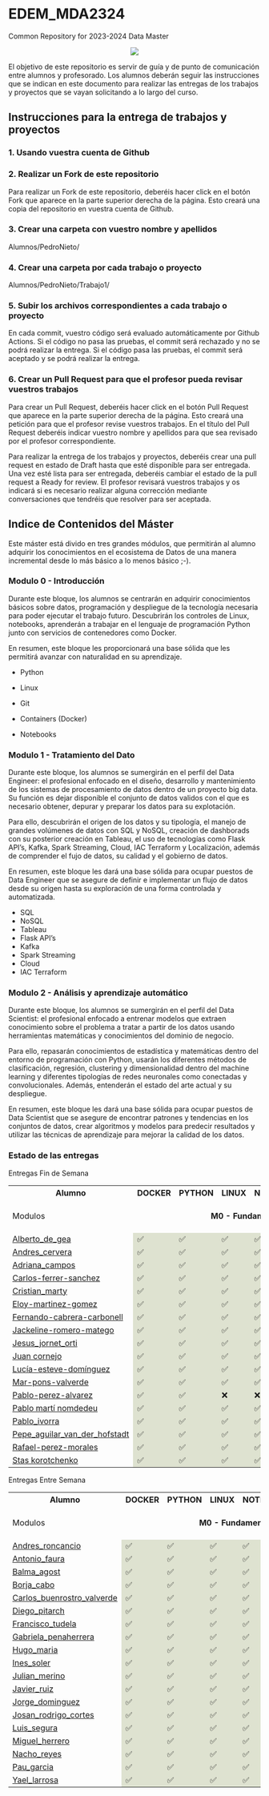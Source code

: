 # EDEM_MDA2324
Common Repository for 2023-2024 Data Master

<div align=center><img src="https://edem.eu/wp-content/uploads/2019/11/peces_edem.png" /></div>

El objetivo de este repositorio es servir de guía y de punto de comunicación entre alumnos y profesorado. Los alumnos deberán seguir las instrucciones que se indican en este documento para realizar las entregas de los trabajos y proyectos que se vayan solicitando a lo largo del curso.

## Instrucciones para la entrega de trabajos y proyectos

### 1. Usando vuestra cuenta de Github
### 2. Realizar un Fork de este repositorio

Para realizar un Fork de este repositorio, deberéis hacer click en el botón Fork que aparece en la parte superior derecha de la página. Esto creará una copia del repositorio en vuestra cuenta de Github.

### 3. Crear una carpeta con vuestro nombre y apellidos

Alumnos/PedroNieto/

### 4. Crear una carpeta por cada trabajo o proyecto

Alumnos/PedroNieto/Trabajo1/

### 5. Subir los archivos correspondientes a cada trabajo o proyecto

En cada commit, vuestro código será evaluado automáticamente por Github Actions. Si el código no pasa las pruebas, el commit será rechazado y no se podrá realizar la entrega. Si el código pasa las pruebas, el commit será aceptado y se podrá realizar la entrega.


### 6. Crear un Pull Request para que el profesor pueda revisar vuestros trabajos

Para crear un Pull Request, deberéis hacer click en el botón Pull Request que aparece en la parte superior derecha de la página. Esto creará una petición para que el profesor revise vuestros trabajos. En el título del Pull Request deberéis indicar vuestro nombre y apellidos para que sea revisado por el profesor correspondiente.

Para realizar la entrega de los trabajos y proyectos, deberéis crear una pull request en estado de Draft hasta que esté disponible para ser entregada. Una vez esté lista para ser entregada, deberéis cambiar el estado de la pull request a Ready for review. El profesor revisará vuestros trabajos y os indicará si es necesario realizar alguna corrección mediante conversaciones que tendréis que resolver para ser aceptada.

## Indice de Contenidos del Máster

Este máster está divido en tres grandes módulos, que permitirán al alumno adquirir los conocimientos en el ecosistema de Datos de una manera incremental desde lo más básico a lo menos básico ;-).

### Modulo 0 - Introducción 
Durante este bloque, los alumnos se centrarán en adquirir conocimientos básicos sobre datos, programación y despliegue de la tecnología necesaria para poder ejecutar el trabajo futuro. Descubrirán los controles de Linux, notebooks, aprenderán a trabajar en el lenguaje de programación Python junto con servicios de contenedores como Docker.

En resumen, este bloque les proporcionará una base sólida que les permitirá avanzar con naturalidad en su aprendizaje.

- Python

- Linux

- Git

- Containers (Docker)

- Notebooks

### Modulo 1 - Tratamiento del Dato
Durante este bloque, los alumnos se sumergirán en el perfil del Data Engineer: el profesional enfocado en el diseño, desarrollo y mantenimiento de los sistemas de procesamiento de datos dentro de un proyecto big data. Su función es dejar disponible el conjunto de datos validos con el que es necesario obtener, depurar y preparar los datos para su explotación.

Para ello, descubrirán el origen de los datos y su tipología, el manejo de grandes volúmenes de datos con SQL y NoSQL, creación de dashborads con su posterior creación en Tableau, el uso de tecnologías como Flask API’s, Kafka, Spark Streaming, Cloud, IAC Terraform y Localización, además de comprender el fujo de datos, su calidad y el gobierno de datos.

En resumen, este bloque les dará una base sólida para ocupar puestos de Data Engineer que se asegure de definir e implementar un flujo de datos desde su origen hasta su exploración de una forma controlada y automatizada.

- SQL
- NoSQL
- Tableau
- Flask API’s
- Kafka
- Spark Streaming
- Cloud
- IAC Terraform


### Modulo 2 - Análisis y aprendizaje automático

Durante este bloque, los alumnos se sumergirán en el perfil del Data Scientist: el profesional enfocado a entrenar modelos que extraen conocimiento sobre el problema a tratar a partir de los datos usando herramientas matemáticas y conocimientos del dominio de negocio.

Para ello, repasarán conocimientos de estadística y matemáticas dentro del entorno de programación con Python, usarán los diferentes métodos de clasificación, regresión, clustering y dimensionalidad dentro del machine learning y diferentes tipologías de redes neuronales como conectadas y convolucionales. Además, entenderán el estado del arte actual y su despliegue.

En resumen, este bloque les dará una base sólida para ocupar puestos de Data Scientist que se asegure de encontrar patrones y tendencias en los conjuntos de datos, crear algoritmos y modelos para predecir resultados y utilizar las técnicas de aprendizaje para mejorar la calidad de los datos.

### Estado de las entregas
Entregas Fin de Semana
<table>
<tr><th>Alumno</th>
<th>DOCKER</th>
<th>PYTHON</th>
<th>LINUX</th>
<th>NOTEBOOKS</th>
<th>AHORCADO</th>
<th>SQL</th>
<th>FLASK</th>
<th>KAFKA</th>
<th>SPARK</th>
<th>DATAFLOW</th>
<th>CLOUD</th>
<th>DEVSECOPS</th>
<th>ESTADISTICA</th>
<th>DEEP_LEARNING</th>
<th>MACHINE_LEARNING</th>
</tr>
<tr>
<td> Modulos </td>
<td color='#dee2d0' style='text-align: center;font-weight: bold' colspan='5'> M0 - Fundamentos </td>
<td color='#a5cbaa' style='text-align: center;font-weight: bold' colspan='2'> M1.1 - Tratamiento Tradicional </td>
<td color='#9bc99e' style='text-align: center;font-weight: bold' colspan='2'> M1.2 - Streaming On Prem </td>
<td color='#779777' style='text-align: center;font-weight: bold' colspan='3'> M1.3 - Cloud Approach </td>
<td color='#5f7b6e' style='text-align: center;font-weight: bold' colspan='1'> M2.1 - Estadística </td>
<td color='#5f7b6e' style='text-align: center;font-weight: bold' colspan='2'> M2.2 - ML / DL </td>
</tr>
<tr>
<tr>
<td><a href='https://github.com/a10pepo/EDEM_MDA2324/tree/main/Alumnos/FS/ALBERTO_DE_GEA'>Alberto_de_gea</a></td>
<td bgcolor='#dee2d0'>✅</td>
<td bgcolor='#dee2d0'>✅</td>
<td bgcolor='#dee2d0'>✅</td>
<td bgcolor='#dee2d0'>✅</td>
<td bgcolor='#dee2d0'>✅</td>
<td bgcolor='#a5cbaa'>✅</td>
<td bgcolor='#a5cbaa'>✅</td>
<td bgcolor='#9bc99e'>✅</td>
<td bgcolor='#9bc99e'>✅</td>
<td bgcolor='#779777'>❌</td>
<td bgcolor='#779777'>✅</td>
<td bgcolor='#779777'>✅</td>
<td bgcolor='#5f7b6e'>❌</td>
<td bgcolor='#4d5e5b'>❌</td>
<td bgcolor='#4d5e5b'>❌</td>
</tr>
<tr>
<td><a href='https://github.com/a10pepo/EDEM_MDA2324/tree/main/Alumnos/FS/ANDRES_CERVERA'>Andres_cervera</a></td>
<td bgcolor='#dee2d0'>✅</td>
<td bgcolor='#dee2d0'>✅</td>
<td bgcolor='#dee2d0'>✅</td>
<td bgcolor='#dee2d0'>✅</td>
<td bgcolor='#dee2d0'>✅</td>
<td bgcolor='#a5cbaa'>✅</td>
<td bgcolor='#a5cbaa'>✅</td>
<td bgcolor='#9bc99e'>✅</td>
<td bgcolor='#9bc99e'>✅</td>
<td bgcolor='#779777'>✅</td>
<td bgcolor='#779777'>✅</td>
<td bgcolor='#779777'>✅</td>
<td bgcolor='#5f7b6e'>❌</td>
<td bgcolor='#4d5e5b'>❌</td>
<td bgcolor='#4d5e5b'>❌</td>
</tr>
<tr>
<td><a href='https://github.com/a10pepo/EDEM_MDA2324/tree/main/Alumnos/FS/Adriana_Campos'>Adriana_campos</a></td>
<td bgcolor='#dee2d0'>✅</td>
<td bgcolor='#dee2d0'>✅</td>
<td bgcolor='#dee2d0'>✅</td>
<td bgcolor='#dee2d0'>✅</td>
<td bgcolor='#dee2d0'>✅</td>
<td bgcolor='#a5cbaa'>✅</td>
<td bgcolor='#a5cbaa'>✅</td>
<td bgcolor='#9bc99e'>✅</td>
<td bgcolor='#9bc99e'>✅</td>
<td bgcolor='#779777'>✅</td>
<td bgcolor='#779777'>✅</td>
<td bgcolor='#779777'>✅</td>
<td bgcolor='#5f7b6e'>❌</td>
<td bgcolor='#4d5e5b'>❌</td>
<td bgcolor='#4d5e5b'>❌</td>
</tr>
<tr>
<td><a href='https://github.com/a10pepo/EDEM_MDA2324/tree/main/Alumnos/FS/CARLOS-FERRER-SANCHEZ'>Carlos-ferrer-sanchez</a></td>
<td bgcolor='#dee2d0'>✅</td>
<td bgcolor='#dee2d0'>✅</td>
<td bgcolor='#dee2d0'>✅</td>
<td bgcolor='#dee2d0'>✅</td>
<td bgcolor='#dee2d0'>✅</td>
<td bgcolor='#a5cbaa'>✅</td>
<td bgcolor='#a5cbaa'>✅</td>
<td bgcolor='#9bc99e'>✅</td>
<td bgcolor='#9bc99e'>✅</td>
<td bgcolor='#779777'>✅</td>
<td bgcolor='#779777'>✅</td>
<td bgcolor='#779777'>✅</td>
<td bgcolor='#5f7b6e'>❌</td>
<td bgcolor='#4d5e5b'>❌</td>
<td bgcolor='#4d5e5b'>❌</td>
</tr>
<tr>
<td><a href='https://github.com/a10pepo/EDEM_MDA2324/tree/main/Alumnos/FS/CRISTIAN_MARTY'>Cristian_marty</a></td>
<td bgcolor='#dee2d0'>✅</td>
<td bgcolor='#dee2d0'>✅</td>
<td bgcolor='#dee2d0'>✅</td>
<td bgcolor='#dee2d0'>✅</td>
<td bgcolor='#dee2d0'>✅</td>
<td bgcolor='#a5cbaa'>✅</td>
<td bgcolor='#a5cbaa'>✅</td>
<td bgcolor='#9bc99e'>✅</td>
<td bgcolor='#9bc99e'>✅</td>
<td bgcolor='#779777'>✅</td>
<td bgcolor='#779777'>✅</td>
<td bgcolor='#779777'>✅</td>
<td bgcolor='#5f7b6e'>❌</td>
<td bgcolor='#4d5e5b'>❌</td>
<td bgcolor='#4d5e5b'>❌</td>
</tr>
<tr>
<td><a href='https://github.com/a10pepo/EDEM_MDA2324/tree/main/Alumnos/FS/ELOY-MARTINEZ-GOMEZ'>Eloy-martinez-gomez</a></td>
<td bgcolor='#dee2d0'>✅</td>
<td bgcolor='#dee2d0'>✅</td>
<td bgcolor='#dee2d0'>✅</td>
<td bgcolor='#dee2d0'>✅</td>
<td bgcolor='#dee2d0'>✅</td>
<td bgcolor='#a5cbaa'>✅</td>
<td bgcolor='#a5cbaa'>✅</td>
<td bgcolor='#9bc99e'>✅</td>
<td bgcolor='#9bc99e'>✅</td>
<td bgcolor='#779777'>❌</td>
<td bgcolor='#779777'>✅</td>
<td bgcolor='#779777'>✅</td>
<td bgcolor='#5f7b6e'>❌</td>
<td bgcolor='#4d5e5b'>❌</td>
<td bgcolor='#4d5e5b'>❌</td>
</tr>
<tr>
<td><a href='https://github.com/a10pepo/EDEM_MDA2324/tree/main/Alumnos/FS/FERNANDO-CABRERA-CARBONELL'>Fernando-cabrera-carbonell</a></td>
<td bgcolor='#dee2d0'>✅</td>
<td bgcolor='#dee2d0'>✅</td>
<td bgcolor='#dee2d0'>✅</td>
<td bgcolor='#dee2d0'>✅</td>
<td bgcolor='#dee2d0'>✅</td>
<td bgcolor='#a5cbaa'>✅</td>
<td bgcolor='#a5cbaa'>✅</td>
<td bgcolor='#9bc99e'>✅</td>
<td bgcolor='#9bc99e'>✅</td>
<td bgcolor='#779777'>✅</td>
<td bgcolor='#779777'>✅</td>
<td bgcolor='#779777'>✅</td>
<td bgcolor='#5f7b6e'>❌</td>
<td bgcolor='#4d5e5b'>❌</td>
<td bgcolor='#4d5e5b'>❌</td>
</tr>
<tr>
<td><a href='https://github.com/a10pepo/EDEM_MDA2324/tree/main/Alumnos/FS/JACKELINE-ROMERO-MATEGO'>Jackeline-romero-matego</a></td>
<td bgcolor='#dee2d0'>✅</td>
<td bgcolor='#dee2d0'>✅</td>
<td bgcolor='#dee2d0'>✅</td>
<td bgcolor='#dee2d0'>✅</td>
<td bgcolor='#dee2d0'>✅</td>
<td bgcolor='#a5cbaa'>✅</td>
<td bgcolor='#a5cbaa'>✅</td>
<td bgcolor='#9bc99e'>✅</td>
<td bgcolor='#9bc99e'>✅</td>
<td bgcolor='#779777'>✅</td>
<td bgcolor='#779777'>✅</td>
<td bgcolor='#779777'>✅</td>
<td bgcolor='#5f7b6e'>❌</td>
<td bgcolor='#4d5e5b'>❌</td>
<td bgcolor='#4d5e5b'>❌</td>
</tr>
<tr>
<td><a href='https://github.com/a10pepo/EDEM_MDA2324/tree/main/Alumnos/FS/JESUS_JORNET_ORTI'>Jesus_jornet_orti</a></td>
<td bgcolor='#dee2d0'>✅</td>
<td bgcolor='#dee2d0'>✅</td>
<td bgcolor='#dee2d0'>✅</td>
<td bgcolor='#dee2d0'>✅</td>
<td bgcolor='#dee2d0'>✅</td>
<td bgcolor='#a5cbaa'>✅</td>
<td bgcolor='#a5cbaa'>✅</td>
<td bgcolor='#9bc99e'>✅</td>
<td bgcolor='#9bc99e'>✅</td>
<td bgcolor='#779777'>❌</td>
<td bgcolor='#779777'>✅</td>
<td bgcolor='#779777'>✅</td>
<td bgcolor='#5f7b6e'>❌</td>
<td bgcolor='#4d5e5b'>❌</td>
<td bgcolor='#4d5e5b'>❌</td>
</tr>
<tr>
<td><a href='https://github.com/a10pepo/EDEM_MDA2324/tree/main/Alumnos/FS/JUAN CORNEJO'>Juan cornejo</a></td>
<td bgcolor='#dee2d0'>✅</td>
<td bgcolor='#dee2d0'>✅</td>
<td bgcolor='#dee2d0'>✅</td>
<td bgcolor='#dee2d0'>✅</td>
<td bgcolor='#dee2d0'>✅</td>
<td bgcolor='#a5cbaa'>✅</td>
<td bgcolor='#a5cbaa'>✅</td>
<td bgcolor='#9bc99e'>✅</td>
<td bgcolor='#9bc99e'>✅</td>
<td bgcolor='#779777'>✅</td>
<td bgcolor='#779777'>✅</td>
<td bgcolor='#779777'>✅</td>
<td bgcolor='#5f7b6e'>❌</td>
<td bgcolor='#4d5e5b'>❌</td>
<td bgcolor='#4d5e5b'>❌</td>
</tr>
<tr>
<td><a href='https://github.com/a10pepo/EDEM_MDA2324/tree/main/Alumnos/FS/Lucía-Esteve-Domínguez'>Lucía-esteve-domínguez</a></td>
<td bgcolor='#dee2d0'>✅</td>
<td bgcolor='#dee2d0'>✅</td>
<td bgcolor='#dee2d0'>✅</td>
<td bgcolor='#dee2d0'>✅</td>
<td bgcolor='#dee2d0'>✅</td>
<td bgcolor='#a5cbaa'>✅</td>
<td bgcolor='#a5cbaa'>✅</td>
<td bgcolor='#9bc99e'>✅</td>
<td bgcolor='#9bc99e'>✅</td>
<td bgcolor='#779777'>❌</td>
<td bgcolor='#779777'>✅</td>
<td bgcolor='#779777'>✅</td>
<td bgcolor='#5f7b6e'>❌</td>
<td bgcolor='#4d5e5b'>❌</td>
<td bgcolor='#4d5e5b'>❌</td>
</tr>
<tr>
<td><a href='https://github.com/a10pepo/EDEM_MDA2324/tree/main/Alumnos/FS/MAR-PONS-VALVERDE'>Mar-pons-valverde</a></td>
<td bgcolor='#dee2d0'>✅</td>
<td bgcolor='#dee2d0'>✅</td>
<td bgcolor='#dee2d0'>✅</td>
<td bgcolor='#dee2d0'>✅</td>
<td bgcolor='#dee2d0'>✅</td>
<td bgcolor='#a5cbaa'>✅</td>
<td bgcolor='#a5cbaa'>✅</td>
<td bgcolor='#9bc99e'>✅</td>
<td bgcolor='#9bc99e'>✅</td>
<td bgcolor='#779777'>✅</td>
<td bgcolor='#779777'>✅</td>
<td bgcolor='#779777'>✅</td>
<td bgcolor='#5f7b6e'>❌</td>
<td bgcolor='#4d5e5b'>❌</td>
<td bgcolor='#4d5e5b'>❌</td>
</tr>
<tr>
<td><a href='https://github.com/a10pepo/EDEM_MDA2324/tree/main/Alumnos/FS/PABLO-PEREZ-ALVAREZ'>Pablo-perez-alvarez</a></td>
<td bgcolor='#dee2d0'>✅</td>
<td bgcolor='#dee2d0'>✅</td>
<td bgcolor='#dee2d0'>❌</td>
<td bgcolor='#dee2d0'>❌</td>
<td bgcolor='#dee2d0'>✅</td>
<td bgcolor='#a5cbaa'>✅</td>
<td bgcolor='#a5cbaa'>✅</td>
<td bgcolor='#9bc99e'>❌</td>
<td bgcolor='#9bc99e'>❌</td>
<td bgcolor='#779777'>❌</td>
<td bgcolor='#779777'>❌</td>
<td bgcolor='#779777'>✅</td>
<td bgcolor='#5f7b6e'>❌</td>
<td bgcolor='#4d5e5b'>❌</td>
<td bgcolor='#4d5e5b'>❌</td>
</tr>
<tr>
<td><a href='https://github.com/a10pepo/EDEM_MDA2324/tree/main/Alumnos/FS/Pablo Martí Nomdedeu'>Pablo martí nomdedeu</a></td>
<td bgcolor='#dee2d0'>✅</td>
<td bgcolor='#dee2d0'>✅</td>
<td bgcolor='#dee2d0'>✅</td>
<td bgcolor='#dee2d0'>✅</td>
<td bgcolor='#dee2d0'>✅</td>
<td bgcolor='#a5cbaa'>✅</td>
<td bgcolor='#a5cbaa'>✅</td>
<td bgcolor='#9bc99e'>✅</td>
<td bgcolor='#9bc99e'>❌</td>
<td bgcolor='#779777'>❌</td>
<td bgcolor='#779777'>❌</td>
<td bgcolor='#779777'>✅</td>
<td bgcolor='#5f7b6e'>❌</td>
<td bgcolor='#4d5e5b'>❌</td>
<td bgcolor='#4d5e5b'>❌</td>
</tr>
<tr>
<td><a href='https://github.com/a10pepo/EDEM_MDA2324/tree/main/Alumnos/FS/Pablo_Ivorra'>Pablo_ivorra</a></td>
<td bgcolor='#dee2d0'>✅</td>
<td bgcolor='#dee2d0'>✅</td>
<td bgcolor='#dee2d0'>✅</td>
<td bgcolor='#dee2d0'>✅</td>
<td bgcolor='#dee2d0'>✅</td>
<td bgcolor='#a5cbaa'>✅</td>
<td bgcolor='#a5cbaa'>✅</td>
<td bgcolor='#9bc99e'>✅</td>
<td bgcolor='#9bc99e'>✅</td>
<td bgcolor='#779777'>✅</td>
<td bgcolor='#779777'>✅</td>
<td bgcolor='#779777'>✅</td>
<td bgcolor='#5f7b6e'>❌</td>
<td bgcolor='#4d5e5b'>❌</td>
<td bgcolor='#4d5e5b'>❌</td>
</tr>
<tr>
<td><a href='https://github.com/a10pepo/EDEM_MDA2324/tree/main/Alumnos/FS/Pepe_Aguilar_van_der_Hofstadt'>Pepe_aguilar_van_der_hofstadt</a></td>
<td bgcolor='#dee2d0'>✅</td>
<td bgcolor='#dee2d0'>✅</td>
<td bgcolor='#dee2d0'>✅</td>
<td bgcolor='#dee2d0'>✅</td>
<td bgcolor='#dee2d0'>✅</td>
<td bgcolor='#a5cbaa'>✅</td>
<td bgcolor='#a5cbaa'>✅</td>
<td bgcolor='#9bc99e'>✅</td>
<td bgcolor='#9bc99e'>✅</td>
<td bgcolor='#779777'>✅</td>
<td bgcolor='#779777'>✅</td>
<td bgcolor='#779777'>✅</td>
<td bgcolor='#5f7b6e'>❌</td>
<td bgcolor='#4d5e5b'>❌</td>
<td bgcolor='#4d5e5b'>❌</td>
</tr>
<tr>
<td><a href='https://github.com/a10pepo/EDEM_MDA2324/tree/main/Alumnos/FS/RAFAEL-PEREZ-MORALES'>Rafael-perez-morales</a></td>
<td bgcolor='#dee2d0'>✅</td>
<td bgcolor='#dee2d0'>✅</td>
<td bgcolor='#dee2d0'>✅</td>
<td bgcolor='#dee2d0'>✅</td>
<td bgcolor='#dee2d0'>✅</td>
<td bgcolor='#a5cbaa'>✅</td>
<td bgcolor='#a5cbaa'>❌</td>
<td bgcolor='#9bc99e'>✅</td>
<td bgcolor='#9bc99e'>❌</td>
<td bgcolor='#779777'>✅</td>
<td bgcolor='#779777'>✅</td>
<td bgcolor='#779777'>✅</td>
<td bgcolor='#5f7b6e'>❌</td>
<td bgcolor='#4d5e5b'>❌</td>
<td bgcolor='#4d5e5b'>❌</td>
</tr>
<tr>
<td><a href='https://github.com/a10pepo/EDEM_MDA2324/tree/main/Alumnos/FS/Stas Korotchenko'>Stas korotchenko</a></td>
<td bgcolor='#dee2d0'>✅</td>
<td bgcolor='#dee2d0'>✅</td>
<td bgcolor='#dee2d0'>✅</td>
<td bgcolor='#dee2d0'>✅</td>
<td bgcolor='#dee2d0'>✅</td>
<td bgcolor='#a5cbaa'>✅</td>
<td bgcolor='#a5cbaa'>✅</td>
<td bgcolor='#9bc99e'>✅</td>
<td bgcolor='#9bc99e'>✅</td>
<td bgcolor='#779777'>✅</td>
<td bgcolor='#779777'>✅</td>
<td bgcolor='#779777'>✅</td>
<td bgcolor='#5f7b6e'>❌</td>
<td bgcolor='#4d5e5b'>❌</td>
<td bgcolor='#4d5e5b'>❌</td>
</tr>
</table>


Entregas Entre Semana
<table>
<tr><th>Alumno</th>
<th>DOCKER</th>
<th>PYTHON</th>
<th>LINUX</th>
<th>NOTEBOOKS</th>
<th>AHORCADO</th>
<th>SQL</th>
<th>FLASK</th>
<th>KAFKA</th>
<th>SPARK</th>
<th>DATAFLOW</th>
<th>CLOUD</th>
<th>DEVSECOPS</th>
<th>ESTADISTICA</th>
<th>DEEP_LEARNING</th>
<th>MACHINE_LEARNING</th>
</tr>
<tr>
<td> Modulos </td>
<td color='#dee2d0' style='text-align: center;font-weight: bold' colspan='5'> M0 - Fundamentos </td>
<td color='#a5cbaa' style='text-align: center;font-weight: bold' colspan='2'> M1.1 - Tratamiento Tradicional </td>
<td color='#9bc99e' style='text-align: center;font-weight: bold' colspan='2'> M1.2 - Streaming On Prem </td>
<td color='#779777' style='text-align: center;font-weight: bold' colspan='3'> M1.3 - Cloud Approach </td>
<td color='#5f7b6e' style='text-align: center;font-weight: bold' colspan='1'> M2.1 - Estadística </td>
<td color='#5f7b6e' style='text-align: center;font-weight: bold' colspan='2'> M2.2 - ML / DL </td>
</tr>
<tr>
<tr>
<td><a href='https://github.com/a10pepo/EDEM_MDA2324/tree/main/Alumnos/ES/ANDRES_RONCANCIO'>Andres_roncancio</a></td>
<td bgcolor='#dee2d0'>✅</td>
<td bgcolor='#dee2d0'>✅</td>
<td bgcolor='#dee2d0'>✅</td>
<td bgcolor='#dee2d0'>✅</td>
<td bgcolor='#dee2d0'>✅</td>
<td bgcolor='#a5cbaa'>✅</td>
<td bgcolor='#a5cbaa'>✅</td>
<td bgcolor='#9bc99e'>✅</td>
<td bgcolor='#9bc99e'>✅</td>
<td bgcolor='#779777'>✅</td>
<td bgcolor='#779777'>✅</td>
<td bgcolor='#779777'>✅</td>
<td bgcolor='#5f7b6e'>❌</td>
<td bgcolor='#4d5e5b'>❌</td>
<td bgcolor='#4d5e5b'>❌</td>
</tr>
<tr>
<td><a href='https://github.com/a10pepo/EDEM_MDA2324/tree/main/Alumnos/ES/ANTONIO_FAURA'>Antonio_faura</a></td>
<td bgcolor='#dee2d0'>✅</td>
<td bgcolor='#dee2d0'>✅</td>
<td bgcolor='#dee2d0'>✅</td>
<td bgcolor='#dee2d0'>✅</td>
<td bgcolor='#dee2d0'>✅</td>
<td bgcolor='#a5cbaa'>✅</td>
<td bgcolor='#a5cbaa'>✅</td>
<td bgcolor='#9bc99e'>✅</td>
<td bgcolor='#9bc99e'>✅</td>
<td bgcolor='#779777'>✅</td>
<td bgcolor='#779777'>✅</td>
<td bgcolor='#779777'>✅</td>
<td bgcolor='#5f7b6e'>❌</td>
<td bgcolor='#4d5e5b'>❌</td>
<td bgcolor='#4d5e5b'>❌</td>
</tr>
<tr>
<td><a href='https://github.com/a10pepo/EDEM_MDA2324/tree/main/Alumnos/ES/BALMA_AGOST'>Balma_agost</a></td>
<td bgcolor='#dee2d0'>✅</td>
<td bgcolor='#dee2d0'>✅</td>
<td bgcolor='#dee2d0'>✅</td>
<td bgcolor='#dee2d0'>✅</td>
<td bgcolor='#dee2d0'>✅</td>
<td bgcolor='#a5cbaa'>✅</td>
<td bgcolor='#a5cbaa'>✅</td>
<td bgcolor='#9bc99e'>✅</td>
<td bgcolor='#9bc99e'>✅</td>
<td bgcolor='#779777'>✅</td>
<td bgcolor='#779777'>❌</td>
<td bgcolor='#779777'>✅</td>
<td bgcolor='#5f7b6e'>❌</td>
<td bgcolor='#4d5e5b'>❌</td>
<td bgcolor='#4d5e5b'>❌</td>
</tr>
<tr>
<td><a href='https://github.com/a10pepo/EDEM_MDA2324/tree/main/Alumnos/ES/BORJA_CABO'>Borja_cabo</a></td>
<td bgcolor='#dee2d0'>✅</td>
<td bgcolor='#dee2d0'>✅</td>
<td bgcolor='#dee2d0'>✅</td>
<td bgcolor='#dee2d0'>✅</td>
<td bgcolor='#dee2d0'>✅</td>
<td bgcolor='#a5cbaa'>✅</td>
<td bgcolor='#a5cbaa'>✅</td>
<td bgcolor='#9bc99e'>✅</td>
<td bgcolor='#9bc99e'>✅</td>
<td bgcolor='#779777'>✅</td>
<td bgcolor='#779777'>✅</td>
<td bgcolor='#779777'>✅</td>
<td bgcolor='#5f7b6e'>❌</td>
<td bgcolor='#4d5e5b'>❌</td>
<td bgcolor='#4d5e5b'>❌</td>
</tr>
<tr>
<td><a href='https://github.com/a10pepo/EDEM_MDA2324/tree/main/Alumnos/ES/CARLOS_BUENROSTRO_VALVERDE'>Carlos_buenrostro_valverde</a></td>
<td bgcolor='#dee2d0'>✅</td>
<td bgcolor='#dee2d0'>✅</td>
<td bgcolor='#dee2d0'>✅</td>
<td bgcolor='#dee2d0'>✅</td>
<td bgcolor='#dee2d0'>✅</td>
<td bgcolor='#a5cbaa'>✅</td>
<td bgcolor='#a5cbaa'>✅</td>
<td bgcolor='#9bc99e'>✅</td>
<td bgcolor='#9bc99e'>✅</td>
<td bgcolor='#779777'>✅</td>
<td bgcolor='#779777'>✅</td>
<td bgcolor='#779777'>✅</td>
<td bgcolor='#5f7b6e'>❌</td>
<td bgcolor='#4d5e5b'>❌</td>
<td bgcolor='#4d5e5b'>❌</td>
</tr>
<tr>
<td><a href='https://github.com/a10pepo/EDEM_MDA2324/tree/main/Alumnos/ES/Diego_Pitarch'>Diego_pitarch</a></td>
<td bgcolor='#dee2d0'>✅</td>
<td bgcolor='#dee2d0'>✅</td>
<td bgcolor='#dee2d0'>✅</td>
<td bgcolor='#dee2d0'>✅</td>
<td bgcolor='#dee2d0'>✅</td>
<td bgcolor='#a5cbaa'>✅</td>
<td bgcolor='#a5cbaa'>✅</td>
<td bgcolor='#9bc99e'>✅</td>
<td bgcolor='#9bc99e'>✅</td>
<td bgcolor='#779777'>✅</td>
<td bgcolor='#779777'>✅</td>
<td bgcolor='#779777'>✅</td>
<td bgcolor='#5f7b6e'>❌</td>
<td bgcolor='#4d5e5b'>❌</td>
<td bgcolor='#4d5e5b'>❌</td>
</tr>
<tr>
<td><a href='https://github.com/a10pepo/EDEM_MDA2324/tree/main/Alumnos/ES/Francisco_Tudela'>Francisco_tudela</a></td>
<td bgcolor='#dee2d0'>✅</td>
<td bgcolor='#dee2d0'>✅</td>
<td bgcolor='#dee2d0'>✅</td>
<td bgcolor='#dee2d0'>✅</td>
<td bgcolor='#dee2d0'>✅</td>
<td bgcolor='#a5cbaa'>✅</td>
<td bgcolor='#a5cbaa'>✅</td>
<td bgcolor='#9bc99e'>✅</td>
<td bgcolor='#9bc99e'>✅</td>
<td bgcolor='#779777'>✅</td>
<td bgcolor='#779777'>✅</td>
<td bgcolor='#779777'>✅</td>
<td bgcolor='#5f7b6e'>❌</td>
<td bgcolor='#4d5e5b'>❌</td>
<td bgcolor='#4d5e5b'>❌</td>
</tr>
<tr>
<td><a href='https://github.com/a10pepo/EDEM_MDA2324/tree/main/Alumnos/ES/Gabriela_Penaherrera'>Gabriela_penaherrera</a></td>
<td bgcolor='#dee2d0'>✅</td>
<td bgcolor='#dee2d0'>✅</td>
<td bgcolor='#dee2d0'>✅</td>
<td bgcolor='#dee2d0'>✅</td>
<td bgcolor='#dee2d0'>✅</td>
<td bgcolor='#a5cbaa'>✅</td>
<td bgcolor='#a5cbaa'>✅</td>
<td bgcolor='#9bc99e'>✅</td>
<td bgcolor='#9bc99e'>✅</td>
<td bgcolor='#779777'>✅</td>
<td bgcolor='#779777'>✅</td>
<td bgcolor='#779777'>✅</td>
<td bgcolor='#5f7b6e'>❌</td>
<td bgcolor='#4d5e5b'>❌</td>
<td bgcolor='#4d5e5b'>❌</td>
</tr>
<tr>
<td><a href='https://github.com/a10pepo/EDEM_MDA2324/tree/main/Alumnos/ES/HUGO_MARIA'>Hugo_maria</a></td>
<td bgcolor='#dee2d0'>✅</td>
<td bgcolor='#dee2d0'>✅</td>
<td bgcolor='#dee2d0'>✅</td>
<td bgcolor='#dee2d0'>✅</td>
<td bgcolor='#dee2d0'>✅</td>
<td bgcolor='#a5cbaa'>✅</td>
<td bgcolor='#a5cbaa'>✅</td>
<td bgcolor='#9bc99e'>✅</td>
<td bgcolor='#9bc99e'>✅</td>
<td bgcolor='#779777'>✅</td>
<td bgcolor='#779777'>✅</td>
<td bgcolor='#779777'>✅</td>
<td bgcolor='#5f7b6e'>❌</td>
<td bgcolor='#4d5e5b'>❌</td>
<td bgcolor='#4d5e5b'>❌</td>
</tr>
<tr>
<td><a href='https://github.com/a10pepo/EDEM_MDA2324/tree/main/Alumnos/ES/INES_SOLER'>Ines_soler</a></td>
<td bgcolor='#dee2d0'>✅</td>
<td bgcolor='#dee2d0'>✅</td>
<td bgcolor='#dee2d0'>✅</td>
<td bgcolor='#dee2d0'>✅</td>
<td bgcolor='#dee2d0'>✅</td>
<td bgcolor='#a5cbaa'>✅</td>
<td bgcolor='#a5cbaa'>✅</td>
<td bgcolor='#9bc99e'>✅</td>
<td bgcolor='#9bc99e'>✅</td>
<td bgcolor='#779777'>✅</td>
<td bgcolor='#779777'>✅</td>
<td bgcolor='#779777'>✅</td>
<td bgcolor='#5f7b6e'>❌</td>
<td bgcolor='#4d5e5b'>❌</td>
<td bgcolor='#4d5e5b'>❌</td>
</tr>
<tr>
<td><a href='https://github.com/a10pepo/EDEM_MDA2324/tree/main/Alumnos/ES/JULIAN_MERINO'>Julian_merino</a></td>
<td bgcolor='#dee2d0'>✅</td>
<td bgcolor='#dee2d0'>✅</td>
<td bgcolor='#dee2d0'>✅</td>
<td bgcolor='#dee2d0'>✅</td>
<td bgcolor='#dee2d0'>✅</td>
<td bgcolor='#a5cbaa'>✅</td>
<td bgcolor='#a5cbaa'>✅</td>
<td bgcolor='#9bc99e'>✅</td>
<td bgcolor='#9bc99e'>✅</td>
<td bgcolor='#779777'>✅</td>
<td bgcolor='#779777'>✅</td>
<td bgcolor='#779777'>✅</td>
<td bgcolor='#5f7b6e'>❌</td>
<td bgcolor='#4d5e5b'>❌</td>
<td bgcolor='#4d5e5b'>❌</td>
</tr>
<tr>
<td><a href='https://github.com/a10pepo/EDEM_MDA2324/tree/main/Alumnos/ES/Javier_Ruiz'>Javier_ruiz</a></td>
<td bgcolor='#dee2d0'>✅</td>
<td bgcolor='#dee2d0'>✅</td>
<td bgcolor='#dee2d0'>✅</td>
<td bgcolor='#dee2d0'>✅</td>
<td bgcolor='#dee2d0'>✅</td>
<td bgcolor='#a5cbaa'>✅</td>
<td bgcolor='#a5cbaa'>✅</td>
<td bgcolor='#9bc99e'>✅</td>
<td bgcolor='#9bc99e'>✅</td>
<td bgcolor='#779777'>✅</td>
<td bgcolor='#779777'>✅</td>
<td bgcolor='#779777'>✅</td>
<td bgcolor='#5f7b6e'>❌</td>
<td bgcolor='#4d5e5b'>❌</td>
<td bgcolor='#4d5e5b'>❌</td>
</tr>
<tr>
<td><a href='https://github.com/a10pepo/EDEM_MDA2324/tree/main/Alumnos/ES/Jorge_Dominguez'>Jorge_dominguez</a></td>
<td bgcolor='#dee2d0'>✅</td>
<td bgcolor='#dee2d0'>✅</td>
<td bgcolor='#dee2d0'>✅</td>
<td bgcolor='#dee2d0'>✅</td>
<td bgcolor='#dee2d0'>✅</td>
<td bgcolor='#a5cbaa'>✅</td>
<td bgcolor='#a5cbaa'>✅</td>
<td bgcolor='#9bc99e'>✅</td>
<td bgcolor='#9bc99e'>✅</td>
<td bgcolor='#779777'>✅</td>
<td bgcolor='#779777'>✅</td>
<td bgcolor='#779777'>✅</td>
<td bgcolor='#5f7b6e'>❌</td>
<td bgcolor='#4d5e5b'>❌</td>
<td bgcolor='#4d5e5b'>❌</td>
</tr>
<tr>
<td><a href='https://github.com/a10pepo/EDEM_MDA2324/tree/main/Alumnos/ES/Josan_Rodrigo_Cortes'>Josan_rodrigo_cortes</a></td>
<td bgcolor='#dee2d0'>✅</td>
<td bgcolor='#dee2d0'>✅</td>
<td bgcolor='#dee2d0'>✅</td>
<td bgcolor='#dee2d0'>✅</td>
<td bgcolor='#dee2d0'>✅</td>
<td bgcolor='#a5cbaa'>✅</td>
<td bgcolor='#a5cbaa'>✅</td>
<td bgcolor='#9bc99e'>✅</td>
<td bgcolor='#9bc99e'>✅</td>
<td bgcolor='#779777'>✅</td>
<td bgcolor='#779777'>✅</td>
<td bgcolor='#779777'>✅</td>
<td bgcolor='#5f7b6e'>❌</td>
<td bgcolor='#4d5e5b'>❌</td>
<td bgcolor='#4d5e5b'>❌</td>
</tr>
<tr>
<td><a href='https://github.com/a10pepo/EDEM_MDA2324/tree/main/Alumnos/ES/Luis_Segura'>Luis_segura</a></td>
<td bgcolor='#dee2d0'>✅</td>
<td bgcolor='#dee2d0'>✅</td>
<td bgcolor='#dee2d0'>✅</td>
<td bgcolor='#dee2d0'>✅</td>
<td bgcolor='#dee2d0'>✅</td>
<td bgcolor='#a5cbaa'>✅</td>
<td bgcolor='#a5cbaa'>✅</td>
<td bgcolor='#9bc99e'>✅</td>
<td bgcolor='#9bc99e'>✅</td>
<td bgcolor='#779777'>✅</td>
<td bgcolor='#779777'>✅</td>
<td bgcolor='#779777'>✅</td>
<td bgcolor='#5f7b6e'>❌</td>
<td bgcolor='#4d5e5b'>❌</td>
<td bgcolor='#4d5e5b'>❌</td>
</tr>
<tr>
<td><a href='https://github.com/a10pepo/EDEM_MDA2324/tree/main/Alumnos/ES/Miguel_Herrero'>Miguel_herrero</a></td>
<td bgcolor='#dee2d0'>✅</td>
<td bgcolor='#dee2d0'>✅</td>
<td bgcolor='#dee2d0'>✅</td>
<td bgcolor='#dee2d0'>✅</td>
<td bgcolor='#dee2d0'>✅</td>
<td bgcolor='#a5cbaa'>✅</td>
<td bgcolor='#a5cbaa'>✅</td>
<td bgcolor='#9bc99e'>✅</td>
<td bgcolor='#9bc99e'>✅</td>
<td bgcolor='#779777'>✅</td>
<td bgcolor='#779777'>❌</td>
<td bgcolor='#779777'>✅</td>
<td bgcolor='#5f7b6e'>❌</td>
<td bgcolor='#4d5e5b'>❌</td>
<td bgcolor='#4d5e5b'>❌</td>
</tr>
<tr>
<td><a href='https://github.com/a10pepo/EDEM_MDA2324/tree/main/Alumnos/ES/NACHO_REYES'>Nacho_reyes</a></td>
<td bgcolor='#dee2d0'>✅</td>
<td bgcolor='#dee2d0'>✅</td>
<td bgcolor='#dee2d0'>✅</td>
<td bgcolor='#dee2d0'>✅</td>
<td bgcolor='#dee2d0'>✅</td>
<td bgcolor='#a5cbaa'>✅</td>
<td bgcolor='#a5cbaa'>✅</td>
<td bgcolor='#9bc99e'>✅</td>
<td bgcolor='#9bc99e'>✅</td>
<td bgcolor='#779777'>✅</td>
<td bgcolor='#779777'>✅</td>
<td bgcolor='#779777'>✅</td>
<td bgcolor='#5f7b6e'>❌</td>
<td bgcolor='#4d5e5b'>❌</td>
<td bgcolor='#4d5e5b'>❌</td>
</tr>
<tr>
<td><a href='https://github.com/a10pepo/EDEM_MDA2324/tree/main/Alumnos/ES/Pau_Garcia'>Pau_garcia</a></td>
<td bgcolor='#dee2d0'>✅</td>
<td bgcolor='#dee2d0'>✅</td>
<td bgcolor='#dee2d0'>✅</td>
<td bgcolor='#dee2d0'>✅</td>
<td bgcolor='#dee2d0'>✅</td>
<td bgcolor='#a5cbaa'>✅</td>
<td bgcolor='#a5cbaa'>✅</td>
<td bgcolor='#9bc99e'>✅</td>
<td bgcolor='#9bc99e'>✅</td>
<td bgcolor='#779777'>✅</td>
<td bgcolor='#779777'>✅</td>
<td bgcolor='#779777'>✅</td>
<td bgcolor='#5f7b6e'>❌</td>
<td bgcolor='#4d5e5b'>❌</td>
<td bgcolor='#4d5e5b'>❌</td>
</tr>
<tr>
<td><a href='https://github.com/a10pepo/EDEM_MDA2324/tree/main/Alumnos/ES/Yael_Larrosa'>Yael_larrosa</a></td>
<td bgcolor='#dee2d0'>✅</td>
<td bgcolor='#dee2d0'>✅</td>
<td bgcolor='#dee2d0'>✅</td>
<td bgcolor='#dee2d0'>✅</td>
<td bgcolor='#dee2d0'>✅</td>
<td bgcolor='#a5cbaa'>✅</td>
<td bgcolor='#a5cbaa'>✅</td>
<td bgcolor='#9bc99e'>✅</td>
<td bgcolor='#9bc99e'>✅</td>
<td bgcolor='#779777'>✅</td>
<td bgcolor='#779777'>✅</td>
<td bgcolor='#779777'>✅</td>
<td bgcolor='#5f7b6e'>❌</td>
<td bgcolor='#4d5e5b'>❌</td>
<td bgcolor='#4d5e5b'>❌</td>
</tr>
</table>

